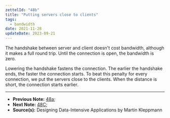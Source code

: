 ```yaml
---
zettelId: "48b"
title: "Putting servers close to clients"
tags:
  - bandwidth
date: 2021-11-28
updateDate: 2023-09-21
---
```


The handshake between server and client doesn't cost bandwidth, although it makes a full round trip. Until the connection is open, the bandwidth is zero.

Lowering the handshake fastens the connection. The earlier the handshake ends, the faster the connection starts. To beat this penalty for every connection, we put the servers close to the clients. When the distance is short, the connection starts earlier.

---

- **Previous Note:** [48a](/notes/48a/);
- **Next Note:** [48C](/notes/48c/);
- **Source(s):** Designing Data-Intensive Applications by Martin Kleppmann
